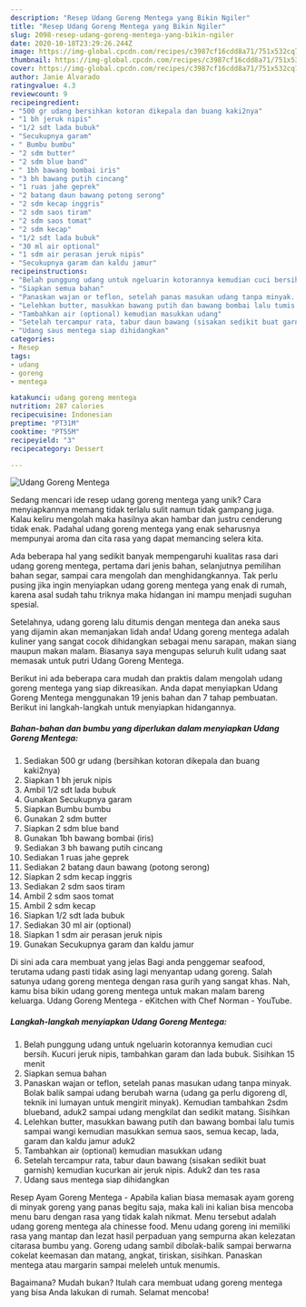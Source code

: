 ```yaml
---
description: "Resep Udang Goreng Mentega yang Bikin Ngiler"
title: "Resep Udang Goreng Mentega yang Bikin Ngiler"
slug: 2098-resep-udang-goreng-mentega-yang-bikin-ngiler
date: 2020-10-18T23:29:26.244Z
image: https://img-global.cpcdn.com/recipes/c3987cf16cdd8a71/751x532cq70/udang-goreng-mentega-foto-resep-utama.jpg
thumbnail: https://img-global.cpcdn.com/recipes/c3987cf16cdd8a71/751x532cq70/udang-goreng-mentega-foto-resep-utama.jpg
cover: https://img-global.cpcdn.com/recipes/c3987cf16cdd8a71/751x532cq70/udang-goreng-mentega-foto-resep-utama.jpg
author: Janie Alvarado
ratingvalue: 4.3
reviewcount: 9
recipeingredient:
- "500 gr udang bersihkan kotoran dikepala dan buang kaki2nya"
- "1 bh jeruk nipis"
- "1/2 sdt lada bubuk"
- "Secukupnya garam"
- " Bumbu bumbu"
- "2 sdm butter"
- "2 sdm blue band"
- " 1bh bawang bombai iris"
- "3 bh bawang putih cincang"
- "1 ruas jahe geprek"
- "2 batang daun bawang potong serong"
- "2 sdm kecap inggris"
- "2 sdm saos tiram"
- "2 sdm saos tomat"
- "2 sdm kecap"
- "1/2 sdt lada bubuk"
- "30 ml air optional"
- "1 sdm air perasan jeruk nipis"
- "Secukupnya garam dan kaldu jamur"
recipeinstructions:
- "Belah punggung udang untuk ngeluarin kotorannya kemudian cuci bersih. Kucuri jeruk nipis, tambahkan garam dan lada bubuk. Sisihkan 15 menit"
- "Siapkan semua bahan"
- "Panaskan wajan or teflon, setelah panas masukan udang tanpa minyak. Bolak balik sampai udang berubah warna (udang ga perlu digoreng dl, teknik ini lumayan untuk mengirit minyak). Kemudian tambahkan 2sdm blueband, aduk2 sampai udang mengkilat dan sedikit matang. Sisihkan"
- "Lelehkan butter, masukkan bawang putih dan bawang bombai lalu tumis sampai wangi kemudian masukkan semua saos, semua kecap, lada, garam dan kaldu jamur aduk2"
- "Tambahkan air (optional) kemudian masukkan udang"
- "Setelah tercampur rata, tabur daun bawang (sisakan sedikit buat garnish) kemudian kucurkan air jeruk nipis. Aduk2 dan tes rasa"
- "Udang saus mentega siap dihidangkan"
categories:
- Resep
tags:
- udang
- goreng
- mentega

katakunci: udang goreng mentega 
nutrition: 287 calories
recipecuisine: Indonesian
preptime: "PT31M"
cooktime: "PT55M"
recipeyield: "3"
recipecategory: Dessert

---
```



![Udang Goreng Mentega](https://img-global.cpcdn.com/recipes/c3987cf16cdd8a71/751x532cq70/udang-goreng-mentega-foto-resep-utama.jpg)

Sedang mencari ide resep udang goreng mentega yang unik? Cara menyiapkannya memang tidak terlalu sulit namun tidak gampang juga. Kalau keliru mengolah maka hasilnya akan hambar dan justru cenderung tidak enak. Padahal udang goreng mentega yang enak seharusnya mempunyai aroma dan cita rasa yang dapat memancing selera kita.

Ada beberapa hal yang sedikit banyak mempengaruhi kualitas rasa dari udang goreng mentega, pertama dari jenis bahan, selanjutnya pemilihan bahan segar, sampai cara mengolah dan menghidangkannya. Tak perlu pusing jika ingin menyiapkan udang goreng mentega yang enak di rumah, karena asal sudah tahu triknya maka hidangan ini mampu menjadi suguhan spesial.

Setelahnya, udang goreng lalu ditumis dengan mentega dan aneka saus yang dijamin akan memanjakan lidah anda! Udang goreng mentega adalah kuliner yang sangat cocok dihidangkan sebagai menu sarapan, makan siang maupun makan malam. Biasanya saya mengupas seluruh kulit udang saat memasak untuk putri Udang Goreng Mentega.


Berikut ini ada beberapa cara mudah dan praktis dalam mengolah udang goreng mentega yang siap dikreasikan. Anda dapat menyiapkan Udang Goreng Mentega menggunakan 19 jenis bahan dan 7 tahap pembuatan. Berikut ini langkah-langkah untuk menyiapkan hidangannya.

<!--inarticleads1-->

##### Bahan-bahan dan bumbu yang diperlukan dalam menyiapkan Udang Goreng Mentega:

1. Sediakan 500 gr udang (bersihkan kotoran dikepala dan buang kaki2nya)
1. Siapkan 1 bh jeruk nipis
1. Ambil 1/2 sdt lada bubuk
1. Gunakan Secukupnya garam
1. Siapkan  Bumbu bumbu
1. Gunakan 2 sdm butter
1. Siapkan 2 sdm blue band
1. Gunakan  1bh bawang bombai (iris)
1. Sediakan 3 bh bawang putih cincang
1. Sediakan 1 ruas jahe geprek
1. Sediakan 2 batang daun bawang (potong serong)
1. Siapkan 2 sdm kecap inggris
1. Sediakan 2 sdm saos tiram
1. Ambil 2 sdm saos tomat
1. Ambil 2 sdm kecap
1. Siapkan 1/2 sdt lada bubuk
1. Sediakan 30 ml air (optional)
1. Siapkan 1 sdm air perasan jeruk nipis
1. Gunakan Secukupnya garam dan kaldu jamur


Di sini ada cara membuat yang jelas Bagi anda penggemar seafood, terutama udang pasti tidak asing lagi menyantap udang goreng. Salah satunya udang goreng mentega dengan rasa gurih yang sangat khas. Nah, kamu bisa bikin udang goreng mentega untuk makan malam bareng keluarga. Udang Goreng Mentega - eKitchen with Chef Norman - YouTube. 

<!--inarticleads2-->

##### Langkah-langkah menyiapkan Udang Goreng Mentega:

1. Belah punggung udang untuk ngeluarin kotorannya kemudian cuci bersih. Kucuri jeruk nipis, tambahkan garam dan lada bubuk. Sisihkan 15 menit
1. Siapkan semua bahan
1. Panaskan wajan or teflon, setelah panas masukan udang tanpa minyak. Bolak balik sampai udang berubah warna (udang ga perlu digoreng dl, teknik ini lumayan untuk mengirit minyak). Kemudian tambahkan 2sdm blueband, aduk2 sampai udang mengkilat dan sedikit matang. Sisihkan
1. Lelehkan butter, masukkan bawang putih dan bawang bombai lalu tumis sampai wangi kemudian masukkan semua saos, semua kecap, lada, garam dan kaldu jamur aduk2
1. Tambahkan air (optional) kemudian masukkan udang
1. Setelah tercampur rata, tabur daun bawang (sisakan sedikit buat garnish) kemudian kucurkan air jeruk nipis. Aduk2 dan tes rasa
1. Udang saus mentega siap dihidangkan


Resep Ayam Goreng Mentega - Apabila kalian biasa memasak ayam goreng di minyak goreng yang panas begitu saja, maka kali ini kalian bisa mencoba menu baru dengan rasa yang tidak kalah nikmat. Menu tersebut adalah udang goreng mentega ala chinesse food. Menu udang goreng ini memiliki rasa yang mantap dan lezat hasil perpaduan yang sempurna akan kelezatan citarasa bumbu yang. Goreng udang sambil dibolak-balik sampai berwarna cokelat keemasan dan matang, angkat, tiriskan, sisihkan. Panaskan mentega atau margarin sampai meleleh untuk menumis. 

Bagaimana? Mudah bukan? Itulah cara membuat udang goreng mentega yang bisa Anda lakukan di rumah. Selamat mencoba!
